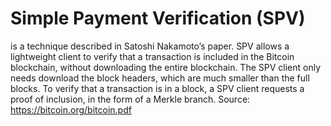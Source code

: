 # Simple Payment Verification (SPV)

is a technique described in Satoshi Nakamoto’s paper. SPV allows a
lightweight client to verify that a transaction is included in the Bitcoin
blockchain, without downloading the entire blockchain. The SPV client only
needs download the block headers, which are much smaller than the full
blocks. To verify that a transaction is in a block, a SPV client requests a proof
of inclusion, in the form of a Merkle branch.
Source: https://bitcoin.org/bitcoin.pdf


